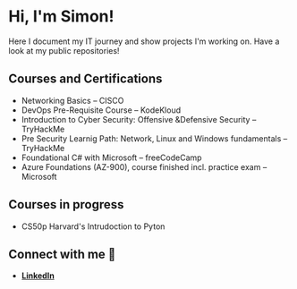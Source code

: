 # Hi, I'm Simon!
Here I document my IT journey and show projects I'm working on.
Have a look at my public repositories!

## Courses and Certifications
- Networking Basics – CISCO
- DevOps Pre-Requisite Course – KodeKloud
- Introduction to Cyber Security: Offensive &Defensive Security – TryHackMe
- Pre Security Learnig Path: Network, Linux and Windows fundamentals – TryHackMe
- Foundational C# with Microsoft – freeCodeCamp
- Azure Foundations (AZ-900), course finished incl. practice exam – Microsoft

## Courses in progress
- CS50p Harvard's Intrudoction to Pyton

## Connect with me 🤳
- <b>[LinkedIn](https://www.linkedin.com/in/rohrersimon/)</b>
